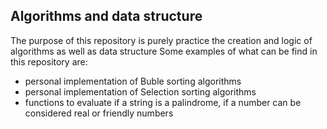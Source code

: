 ## Algorithms and data structure 
The purpose of this repository is purely practice the creation and logic of algorithms as well as data structure
Some examples of what can be find in this repository are:
- personal implementation of Buble sorting algorithms
- personal implementation of Selection sorting algorithms
- functions to evaluate if a string is a palindrome, if a number can be considered real or friendly numbers 
